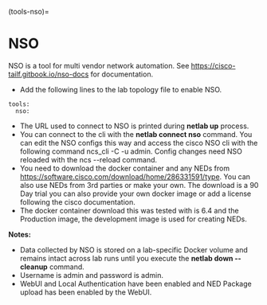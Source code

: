 (tools-nso)=
# NSO

NSO is a tool for multi vendor network automation. See https://cisco-tailf.gitbook.io/nso-docs for documentation.

* Add the following lines to the lab topology file to enable NSO.

```
tools:
  nso:
```
* The URL used to connect to NSO is printed during **netlab up** process. 
* You can connect to the cli with the **netlab connect nso** command. You can edit the NSO configs this way and access the cisco NSO cli with the following command ncs_cli -C -u admin. Config changes need NSO reloaded with the ncs --reload command.
* You need to download the docker container and any NEDs from https://software.cisco.com/download/home/286331591/type. You can also use NEDs from 3rd parties or make your own. The download is a 90 Day trial you can also provide your own docker image or add a license following the cisco documentation.
* The docker container download this was tested with is 6.4 and the Production image, the development image is used for creating NEDs.


**Notes:**
* Data collected by NSO is stored on a lab-specific Docker volume and remains intact across lab runs until you execute the **netlab down --cleanup** command.
* Username is admin and password is admin.
* WebUI and Local Authentication have been enabled and NED Package upload has been enabled by the WebUI.
